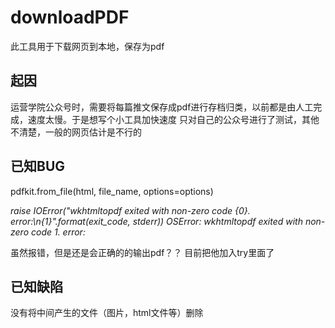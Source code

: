 # downloadPDF

此工具用于下载网页到本地，保存为pdf

## 起因
运营学院公众号时，需要将每篇推文保存成pdf进行存档归类，以前都是由人工完成，速度太慢。于是想写个小工具加快速度
只对自己的公众号进行了测试，其他不清楚，一般的网页估计是不行的

## 已知BUG
pdfkit.from_file(html, file_name, options=options)

*raise IOError("wkhtmltopdf exited with non-zero code {0}. error:\n{1}".format(exit_code, stderr))*
*OSError: wkhtmltopdf exited with non-zero code 1. error:*

虽然报错，但是还是会正确的的输出pdf？？
目前把他加入try里面了

## 已知缺陷
没有将中间产生的文件（图片，html文件等）删除

